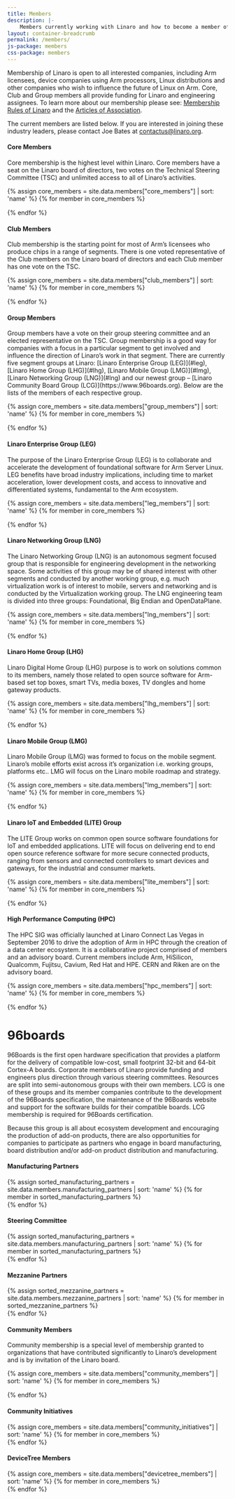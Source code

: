 ```yaml
---
title: Members
description: |-
    Members currently working with Linaro and how to become a member of Linaro
layout: container-breadcrumb
permalink: /members/
js-package: members
css-package: members
---
```

Membership of Linaro is open to all interested companies, including Arm licensees, device companies using Arm processors, Linux distributions and other companies who wish to influence the future of Linux on Arm. Core, Club and Group members all provide funding for Linaro and engineering assignees. To learn more about our membership please see: [Membership Rules of Linaro](/assets/pdf/Membership_Rules_of_Linaro_Limited_Effective_26th_July_20122.pdf) and the [Articles of Association](/assets/pdf/Linaro-Articles-of-Association-New-June-2010.pdf).

The current members are listed below. If you are interested in joining these industry leaders, please contact Joe Bates at [contactus@linaro.org](mailto:contactus@linaro.org).

<div class="panel-group" id="accordion" role="tablist" aria-multiselectable="true">
<div class="panel panel-default">
<div class="panel-heading  text-center" role="tab" id="headingOne">
<h4 class="panel-title">
Core Members
</h4>
</div>
<div id="collapseOne" class="panel-collapse collapse in" role="tabpanel" aria-labelledby="headingOne">
<div class="panel-body" markdown="1">

Core membership is the highest level within Linaro. Core members have a seat on the Linaro board of directors, two votes on the Technical Steering Committee (TSC) and unlimited access to all of Linaro’s activities.

{% assign core_members = site.data.members["core_members"] | sort: 'name' %}
{% for member in core_members %}
<div class="col-lg-2 col-md-3 col-sm-4 col-xs-6 vcenter-img">
<a href="{{member.url}}">
<img data-src="{% asset_path '{{member.image}}'%}" alt="{{member.name}}"
src="data:image/gif;base64,R0lGODlhAQABAAAAACH5BAEKAAEALAAAAAABAAEAAAICTAEAOw=="
class="img-responsive members-img lazyload center-block"/>
</a>
</div>
{% endfor %}

</div>
</div>
</div>
<div class="panel panel-default">
<div class="panel-heading text-center" role="tab" id="headingTwo">
<h4 class="panel-title">
Club Members
</h4>
</div>
<div id="collapseTwo" class="panel-collapse collapse" role="tabpanel" aria-labelledby="headingTwo">
<div class="panel-body" markdown="1">
Club membership is the starting point for most of Arm’s licensees who produce chips in a range of segments. There is one voted representative of the Club members on the Linaro board of directors and each Club member has one vote on the TSC.

{% assign core_members = site.data.members["club_members"] | sort: 'name' %}
{% for member in core_members %}
<div class="col-lg-2 col-md-3 col-sm-4 col-xs-6 vcenter-img">
<a href="{{member.url}}">
<img data-src="{% asset_path '{{member.image}}'%}" alt="{{member.name}}"
src="data:image/gif;base64,R0lGODlhAQABAAAAACH5BAEKAAEALAAAAAABAAEAAAICTAEAOw=="
class="img-responsive members-img lazyload center-block"/>
</a>
</div>
{% endfor %}
</div>
</div>
</div>

<div class="panel panel-default">
<div class="panel-heading text-center" role="tab" id="headingThree">
<h4 class="panel-title">
Group Members
</h4>
</div>
<div id="collapseThree" class="panel-collapse collapse" role="tabpanel" aria-labelledby="headingThree">
<div class="panel-body" markdown="1">
Group members have a vote on their group steering committee and an elected representative on the TSC. Group membership is a good way for companies with a focus in a particular segment to get involved and influence the direction of Linaro’s work in that segment. There are currently five segment groups at Linaro: [Linaro Enterprise Group (LEG)](#leg), [Linaro Home Group (LHG)](#lhg), [Linaro Mobile Group (LMG)](#lmg), [Linaro Networking Group (LNG)](#lng) and our newest group – [Linaro Community Board Group (LCG)](https://www.96boards.org). Below are the lists of the members of each respective group.

{% assign core_members = site.data.members["group_members"] | sort: 'name' %}
{% for member in core_members %}
<div class="col-lg-2 col-md-3 col-sm-4 col-xs-6 vcenter-img">
<a href="{{member.url}}">
<img data-src="{% asset_path '{{member.image}}'%}" alt="{{member.name}}"
src="data:image/gif;base64,R0lGODlhAQABAAAAACH5BAEKAAEALAAAAAABAAEAAAICTAEAOw=="
class="img-responsive members-img lazyload center-block"/>
</a>
</div>
{% endfor %}
</div>
</div>
</div>

<div class="panel panel-default">
<div class="panel-heading text-center" role="tab" id="headingFour">
<h4 class="panel-title">
Linaro Enterprise Group (LEG)
</h4>
</div>
<div id="collapseFour" class="panel-collapse collapse" role="tabpanel" aria-labelledby="headingFour">
<div class="panel-body" markdown="1">
The purpose of the Linaro Enterprise Group (LEG) is to collaborate and accelerate the development of foundational software for Arm Server Linux. LEG benefits have broad industry implications, including time to market acceleration, lower development costs, and access to innovative and differentiated systems, fundamental to the Arm ecosystem.

{% assign core_members = site.data.members["leg_members"] | sort: 'name' %}
{% for member in core_members %}
<div class="col-lg-2 col-md-3 col-sm-4 col-xs-6 vcenter-img">
<a href="{{member.url}}">
<img data-src="{% asset_path '{{member.image}}'%}" alt="{{member.name}}"
src="data:image/gif;base64,R0lGODlhAQABAAAAACH5BAEKAAEALAAAAAABAAEAAAICTAEAOw=="
class="img-responsive members-img lazyload center-block"/>
</a>
</div>
{% endfor %}
</div>
</div>
</div>

<div class="panel panel-default">
<div class="panel-heading text-center" role="tab" id="headingFive">
<h4 class="panel-title">
Linaro Networking Group (LNG)
</h4>
</div>
<div id="collapseFive" class="panel-collapse collapse" role="tabpanel" aria-labelledby="headingThree">
<div class="panel-body" markdown="1">
The Linaro Networking Group (LNG) is an autonomous segment focused group that is responsible for engineering development in the networking space. Some activities of this group may be of shared interest with other segments and conducted by another working group, e.g. much virtualization work is of interest to mobile, servers and networking and is conducted by the Virtualization working group. The LNG engineering team is divided into three groups: Foundational, Big Endian and OpenDataPlane.

{% assign core_members = site.data.members["lng_members"] | sort: 'name' %}
{% for member in core_members %}
<div class="col-lg-2 col-md-3 col-sm-4 col-xs-6 vcenter-img">
<a href="{{member.url}}">
<img data-src="{% asset_path '{{member.image}}'%}" alt="{{member.name}}"
src="data:image/gif;base64,R0lGODlhAQABAAAAACH5BAEKAAEALAAAAAABAAEAAAICTAEAOw=="
class="img-responsive members-img lazyload center-block"/>
</a>
</div>
{% endfor %}
</div>
</div>
</div>

<div class="panel panel-default">
<div class="panel-heading text-center" role="tab" id="headingSix">
<h4 class="panel-title">
Linaro Home Group (LHG)
</h4>
</div>
<div id="collapseSix" class="panel-collapse collapse" role="tabpanel" aria-labelledby="headingSix">
<div class="panel-body" markdown="1">
Linaro Digital Home Group (LHG) purpose is to work on solutions common to its members, namely those related to open source software for Arm-based set top boxes, smart TVs, media boxes, TV dongles and home gateway products.

{% assign core_members = site.data.members["lhg_members"] | sort: 'name' %}
{% for member in core_members %}
<div class="col-lg-2 col-md-3 col-sm-4 col-xs-6 vcenter-img">
<a href="{{member.url}}">
<img data-src="{% asset_path '{{member.image}}'%}" alt="{{member.name}}"
src="data:image/gif;base64,R0lGODlhAQABAAAAACH5BAEKAAEALAAAAAABAAEAAAICTAEAOw=="
class="img-responsive members-img lazyload center-block"/>
</a>
</div>
{% endfor %}
</div>
</div>
</div>

<div class="panel panel-default">
<div class="panel-heading text-center" role="tab" id="headingSeven">
<h4 class="panel-title">
Linaro Mobile Group (LMG)
</h4>
</div>
<div id="collapseSeven" class="panel-collapse collapse" role="tabpanel" aria-labelledby="headingSeven">
<div class="panel-body" markdown="1">
Linaro Mobile Group (LMG) was formed to focus on the mobile segment. Linaro’s mobile efforts exist across it’s organization i.e. working groups, platforms etc.. LMG will focus on the Linaro mobile roadmap and strategy.

{% assign core_members = site.data.members["lmg_members"] | sort: 'name' %}
{% for member in core_members %}
<div class="col-lg-2 col-md-3 col-sm-4 col-xs-6 vcenter-img">
<a href="{{member.url}}">
<img data-src="{% asset_path '{{member.image}}'%}" alt="{{member.name}}"
src="data:image/gif;base64,R0lGODlhAQABAAAAACH5BAEKAAEALAAAAAABAAEAAAICTAEAOw=="
class="img-responsive members-img lazyload center-block"/>
</a>
</div>
{% endfor %}
</div>
</div>
</div>

<div class="panel panel-default">
<div class="panel-heading text-center" role="tab" id="headingEight">
<h4 class="panel-title">
Linaro IoT and Embedded (LITE) Group
</h4>
</div>
<div id="collapseEight" class="panel-collapse collapse" role="tabpanel" aria-labelledby="headingEight">
<div class="panel-body" markdown="1">
The LITE Group works on common open source software foundations for IoT and embedded applications. LITE will focus on delivering end to end open source reference software for more secure connected products, ranging from sensors and connected controllers to smart devices and gateways, for the industrial and consumer markets.

{% assign core_members = site.data.members["lite_members"] | sort: 'name' %}
{% for member in core_members %}
<div class="col-lg-2 col-md-3 col-sm-4 col-xs-6 vcenter-img">
<a href="{{member.url}}">
<img data-src="{% asset_path '{{member.image}}'%}" alt="{{member.name}}"
src="data:image/gif;base64,R0lGODlhAQABAAAAACH5BAEKAAEALAAAAAABAAEAAAICTAEAOw=="
class="img-responsive members-img lazyload center-block"/>
</a>
</div>
{% endfor %}
</div>
</div>
</div>

<div class="panel panel-default">
<div class="panel-heading text-center" role="tab" id="headingNine">
<h4 class="panel-title">
High Performance Computing (HPC)
</h4>
</div>
<div id="collapseNine" class="panel-collapse collapse" role="tabpanel" aria-labelledby="headingNine">
<div class="panel-body" markdown="1">
The HPC SIG was officially launched at Linaro Connect Las Vegas in September 2016 to drive the adoption of Arm in HPC through the creation of a data center ecosystem. It is a collaborative project comprised of members and an advisory board. Current members include Arm, HiSilicon, Qualcomm, Fujitsu, Cavium, Red Hat and HPE. CERN and Riken are on the advisory board.

{% assign core_members = site.data.members["hpc_members"] | sort: 'name' %}
{% for member in core_members %}
<div class="col-lg-2 col-md-3 col-sm-4 col-xs-6 vcenter-img">
<a href="{{member.url}}">
<img data-src="{% asset_path '{{member.image}}'%}" alt="{{member.name}}"
src="data:image/gif;base64,R0lGODlhAQABAAAAACH5BAEKAAEALAAAAAABAAEAAAICTAEAOw=="
class="img-responsive members-img lazyload center-block"/>
</a>
</div>
{% endfor %}
</div>
</div>
</div>

<div markdown="1">

# 96boards

96Boards is the first open hardware specification that provides a platform for the delivery of compatible low-cost, small footprint 32-bit and 64-bit Cortex-A boards. Corporate members of Linaro provide funding and engineers plus direction through various steering committees. Resources are split into semi-autonomous groups with their own members. LCG is one of these groups and its member companies contribute to the development of the 96Boards specification, the maintenance of the 96Boards website and support for the software builds for their compatible boards. LCG membership is required for 96Boards certification.

Because this group is all about ecosystem development and encouraging the production of add-on products, there are also opportunities for companies to participate as partners who engage in board manufacturing, board distribution and/or add-on product distribution and manufacturing.

</div>


<div class="panel panel-default">
<div class="panel-heading text-center" role="tab" id="headingTen">
<h4 class="panel-title">
Manufacturing Partners
</h4>
</div>
<div id="collapseTen" class="panel-collapse collapse" role="tabpanel" aria-labelledby="headingTen">
<div class="panel-body" markdown="1">
{% assign sorted_manufacturing_partners = site.data.members.manufacturing_partners | sort: 'name' %}
{% for member in sorted_manufacturing_partners %}
<div class="col-lg-2 col-md-3 col-sm-4 col-xs-6 vcenter-img">
<a href="{{member.url}}">
<img data-src="{% asset_path '{{member.image}}'%}" alt="{{member.name}}"
src="data:image/gif;base64,R0lGODlhAQABAAAAACH5BAEKAAEALAAAAAABAAEAAAICTAEAOw=="
class="img-responsive members-img lazyload center-block"/>
</a>
</div>
{% endfor %}
</div>
</div>
</div>

<div class="panel panel-default">
<div class="panel-heading text-center" role="tab" id="headingEleven">
<h4 class="panel-title">
Steering Committee
</h4>
</div>
<div id="collapseEleven" class="panel-collapse collapse" role="tabpanel" aria-labelledby="headingEleven">
<div class="panel-body" markdown="1">
{% assign sorted_manufacturing_partners = site.data.members.manufacturing_partners | sort: 'name' %}
{% for member in sorted_manufacturing_partners %}
<div class="col-lg-2 col-md-3 col-sm-4 col-xs-6 vcenter-img">
<a href="{{member.url}}">
<img data-src="{% asset_path '{{member.image}}'%}" alt="{{member.name}}"
src="data:image/gif;base64,R0lGODlhAQABAAAAACH5BAEKAAEALAAAAAABAAEAAAICTAEAOw=="
class="img-responsive members-img lazyload center-block"/>
</a>
</div>
{% endfor %}
</div>
</div>
</div>


<div class="panel panel-default">
<div class="panel-heading text-center" role="tab" id="headingTwelve">
<h4 class="panel-title">
Mezzanine Partners
</h4>
</div>
<div id="collapseTwelve" class="panel-collapse collapse" role="tabpanel" aria-labelledby="headingTwelve">
<div class="panel-body" markdown="1">
{% assign sorted_mezzanine_partners = site.data.members.mezzanine_partners | sort: 'name' %}
{% for member in sorted_mezzanine_partners %}
<div class="col-lg-2 col-md-3 col-sm-4 col-xs-6 vcenter-img">
<a href="{{member.url}}">
<img data-src="{% asset_path '{{member.image}}' %}" alt="{{member.name}}"
src="data:image/gif;base64,R0lGODlhAQABAAAAACH5BAEKAAEALAAAAAABAAEAAAICTAEAOw=="
class="img-responsive members-img lazyload center-block"/>
</a>
</div>
{% endfor %}
</div>
</div>
</div>

<div class="panel panel-default">
<div class="panel-heading text-center" role="tab" id="headingThirteen">
<h4 class="panel-title">
Community Members
</h4>
</div>
<div id="collapseThirteen" class="panel-collapse collapse" role="tabpanel" aria-labelledby="headingThirteen">
<div class="panel-body" markdown="1">
Community membership is a special level of membership granted to organizations that have contributed significantly to Linaro’s development and is by invitation of the Linaro board.

{% assign core_members = site.data.members["community_members"] | sort: 'name' %}
{% for member in core_members %}
<div class="col-lg-2 col-md-3 col-sm-4 col-xs-6 vcenter-img">
<a href="{{member.url}}">
<img data-src="{% asset_path '{{member.image}}'%}" alt="{{member.name}}"
src="data:image/gif;base64,R0lGODlhAQABAAAAACH5BAEKAAEALAAAAAABAAEAAAICTAEAOw=="
class="img-responsive members-img lazyload center-block"/>
</a>
</div>
{% endfor %}
</div>
</div>
</div>

<div class="panel panel-default">
<div class="panel-heading text-center" role="tab" id="headingFourteen">
<h4 class="panel-title">
Community Initiatives
</h4>
</div>
<div id="collapseFourteen" class="panel-collapse collapse" role="tabpanel" aria-labelledby="headingFourteen">
<div class="panel-body" markdown="1">
{% assign core_members = site.data.members["community_initiatives"] | sort: 'name' %}
{% for member in core_members %}
<div class="col-lg-2 col-md-3 col-sm-4 col-xs-6 vcenter-img">
<a href="{{member.url}}">
<img data-src="{% asset_path '{{member.image}}'%}" alt="{{member.name}}"
src="data:image/gif;base64,R0lGODlhAQABAAAAACH5BAEKAAEALAAAAAABAAEAAAICTAEAOw=="
class="img-responsive members-img lazyload center-block"/>
</a>
</div>
{% endfor %}
</div>
</div>
</div>

<div class="panel panel-default">
<div class="panel-heading text-center" role="tab" id="headingFourteen">
<h4 class="panel-title">
DeviceTree Members
</h4>
</div>
<div id="collapseFourteen" class="panel-collapse collapse" role="tabpanel" aria-labelledby="headingFourteen">
<div class="panel-body" markdown="1">
{% assign core_members = site.data.members["devicetree_members"] | sort: 'name' %}
{% for member in core_members %}
<div class="col-lg-2 col-md-3 col-sm-4 col-xs-6 vcenter-img">
<a href="{{member.url}}">
<img data-src="{% asset_path '{{member.image}}'%}" alt="{{member.name}}"
src="data:image/gif;base64,R0lGODlhAQABAAAAACH5BAEKAAEALAAAAAABAAEAAAICTAEAOw=="
class="img-responsive members-img lazyload center-block"/>
</a>
</div>
{% endfor %}
</div>
</div>
</div>


</div>

